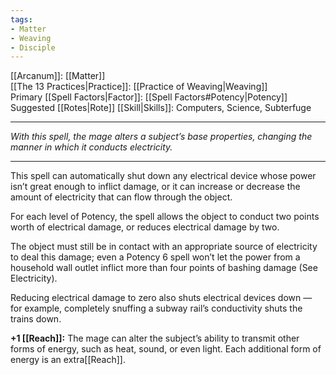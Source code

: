 ```yaml
---
tags:
- Matter
- Weaving
- Disciple
---
```


[[Arcanum]]: [[Matter]]\
[[The 13 Practices|Practice]]: [[Practice of Weaving|Weaving]]\
Primary [[Spell Factors|Factor]]: [[Spell Factors#Potency|Potency]]\
Suggested [[Rotes|Rote]] [[Skill|Skills]]: Computers, Science, Subterfuge

---

_With this spell, the mage alters a subject’s base properties, changing the manner in which it conducts electricity._

---

This spell can automatically shut down any electrical device whose power isn’t great enough to inflict damage, or it can increase or decrease the amount of electricity that can flow through the object.

For each level of Potency, the spell allows the object to conduct two points worth of electrical damage, or reduces electrical damage by two.

The object must still be in contact with an appropriate source of electricity to deal this damage; even a Potency 6 spell won’t let the power from a household wall outlet inflict more than four points of bashing damage (See Electricity).

Reducing electrical damage to zero also shuts electrical devices down — for example, completely snuffing a subway rail’s conductivity shuts the trains down.

**+1 [[Reach]]:** The mage can alter the subject’s ability to transmit other forms of energy, such as heat, sound, or even light. Each additional form of energy is an extra[[Reach]].